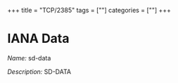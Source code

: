 +++
title = "TCP/2385"
tags = [""]
categories = [""]
+++

# IANA Data

_Name:_ sd-data

_Description:_ SD-DATA

